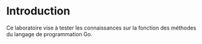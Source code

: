 # Introduction

Ce laboratoire vise à tester les connaissances sur la fonction des méthodes du langage de programmation Go.
